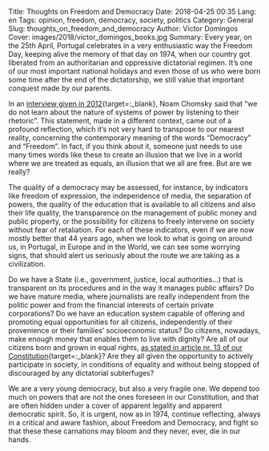 Title: Thoughts on Freedom and Democracy
Date: 2018-04-25 00:35
Lang: en
Tags: opinion, freedom, democracy, society, politics
Category: General
Slug: thoughts_on_freedom_and_democracy
Author: Victor Domingos
Cover: images/2018/victor_domingos_books.jpg
Summary: Every year, on the 25th April, Portugal celebrates in a very enthusiastic way the Freedom Day, keeping alive the memory of that day on 1974, when our country got liberated from an authoritarian and oppressive dictatorial regimen. It’s one of our most important national holidays and even those of us who were born some time after the end of the dictatorship, we still value that important conquest made by our parents.

In an [interview given in 2012](https://chomsky.info/20121230/){target=:_blank}, Noam Chomsky said that “we do not learn about the nature of systems of power by listening to their rhetoric”. This statement, made in a different context, came out of a profound reflection, which it’s not very hard to transpose to our nearest reality, concerning the contemporary meaning of the words “Democracy” and “Freedom”. In fact, if you think about it, someone just needs to use many times words like these to create an illusion that we live in a world where we are treated as equals, an illusion that we all are free. But are we really?

The quality of a democracy may be assessed, for instance, by indicators like freedom of expression, the independence of media, the separation of powers, the quality of the education that is available to all citizens and also their life quality, the transparence on the management of public money and public property, or the possibility for citizens to freely intervene on society without fear of retaliation. For each of these indicators, even if we are now mostly better that 44 years ago, when we look to what is going on around us, in Portugal, in Europe and in the World, we can see some worrying signs, that should alert us seriously about the route we are taking as a civilization.

Do we have a State (i.e., government, justice, local authorities…) that is transparent on its procedures and in the way it manages public affairs? Do we have mature media, where journalists are really independent from the politic power and from the financial interests of certain private corporations? Do we have an education system capable of offering and promoting equal opportunities for all citizens, independently of their provenience or their families’ socioeconomic status? Do citizens, nowadays, make enough money that enables them to live with dignity? Are all of our citizens born and grown in equal rights, [as stated in article nr. 13 of our Constitution](https://www.parlamento.pt/Legislacao/Paginas/ConstituicaoRepublicaPortuguesa.aspx){target=:_blank}? Are they all given the opportunity to actively participate in society, in conditions of equality and without being stopped of discouraged by any dictatorial subterfuges?

We are a very young democracy, but also a very fragile one. We depend too much on powers that are not the ones foreseen in our Constitution, and that are often hidden under a cover of apparent legality and apparent democratic spirit. So, it is urgent, now as in 1974, continue reflecting, always in a critical and aware fashion, about Freedom and Democracy, and fight so that these these carnations may bloom and they never, ever, die in our hands.